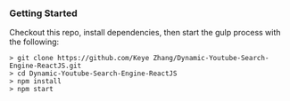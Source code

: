 
### Getting Started

Checkout this repo, install dependencies, then start the gulp process with the following:

```
> git clone https://github.com/Keye Zhang/Dynamic-Youtube-Search-Engine-ReactJS.git
> cd Dynamic-Youtube-Search-Engine-ReactJS
> npm install
> npm start
```

